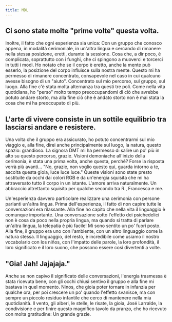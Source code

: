 ```yaml
---
title: MDL
---
```

## Ci sono state molte "prime volte" questa volta. 
Inoltre, il fatto che ogni esperienza sia unica: 
Con un gruppo che conosco appena, in modalità cerimoniale, in un'altra lingua e cercando di rimanere  nella stessa posizione, eretti, durante la sessione. Cosa che, a dir poco, è complicata, soprattutto con i  funghi, che ci spingono a muoverci e torcerci in tutti i modi. 
Ho notato che se il corpo è eretto, anche la mente può esserlo, la posizione del corpo influisce sulla  nostra mente. Questo mi ha permesso di rimanere concentrato, consapevole nel caso in cui qualcuno  avesse bisogno di un "aiuto". 
Concentrato sul mio percorso, sul gruppo, sul luogo. 
Alla fine c'è stata molta alternanza tra questi tre poli. 
Come nella vita quotidiana, ho "perso" molto tempo preoccupandomi di ciò che avrebbe potuto andare  storto, 
ma alla fine ciò che è andato storto non è mai stata la cosa che mi ha preoccupato di più. 

## L'arte di vivere consiste in un sottile equilibrio tra lasciarsi andare e resistere. 
Una volta che il gruppo era assicurato, ho potuto concentrarmi sul mio viaggio e, alla fine, direi anche  principalmente sul luogo, la natura, questo spazio: grandioso. 
La signora DMT mi ha permesso di salire un po' più in alto su questo percorso, grazie. 
Visioni demoniache all'inizio della cerimonia, è stata una prima volta, anche questa, perché? Forse la  risposta verrà più avanti...
"No, grazie, non voglio questo qui, guarda intorno a te, ascolta questa gioia, luce luce luce." Queste  visioni sono state presto sostituite da occhi dai colori RGB e da un'energia squisita che mi ha attraversato tutto il corpo in un istante. L'amore arriva naturalmente. 
Un abbraccio altrettanto squisito per qualche secondo tra R., Francesca e me. 

Un'esperienza davvero particolare realizzare una cerimonia con persone parlanti un'altra lingua. Prima dell'esperienza, il fatto di non capire tutte le conversazioni era rilassante. 
Alla fine ho capito che nella vita il linguaggio è comunque importante. 
Una conversazione sotto l'effetto dei psichedelici non è cosa da poco nella propria lingua, ma quando si  tratta di parlare un'altra lingua, la telepatia è più facile! 
Mi sono sentito un po' fuori posto. Alla fine, il gruppo era uno con l'ambiente, con un altro linguaggio  come la natura stessa. 
Il linguaggio, del resto, è incredibile come usiamo il nostro vocabolario con los niños, con l'impatto delle  parole, la loro profondità, il loro significato e il loro suono, che possono essere così divertenti a volte.  

## "Gia! Jah! Jajajaja." 
Anche se non capivo il significato delle conversazioni, l'energia trasmessa è stata ricevuta bene, con gli  occhi chiusi sentivo il gruppo e alla fine mi bastava in quel momento. 
Ninos, che gioia poter tornare in infanzia per qualche ora, per poi crescere un po' quando l'effetto  svanisce, ma con sempre un piccolo residuo infantile che cerco di mantenere nella mia quotidianità. 
Il vento, gli alberi, le stelle, le risate, la gioia,  José Larralde, la condivisione e per finire questo magnifico tavolo da pranzo, che ho ricevuto con molta  gratitudine: 
Un grande grazie. 